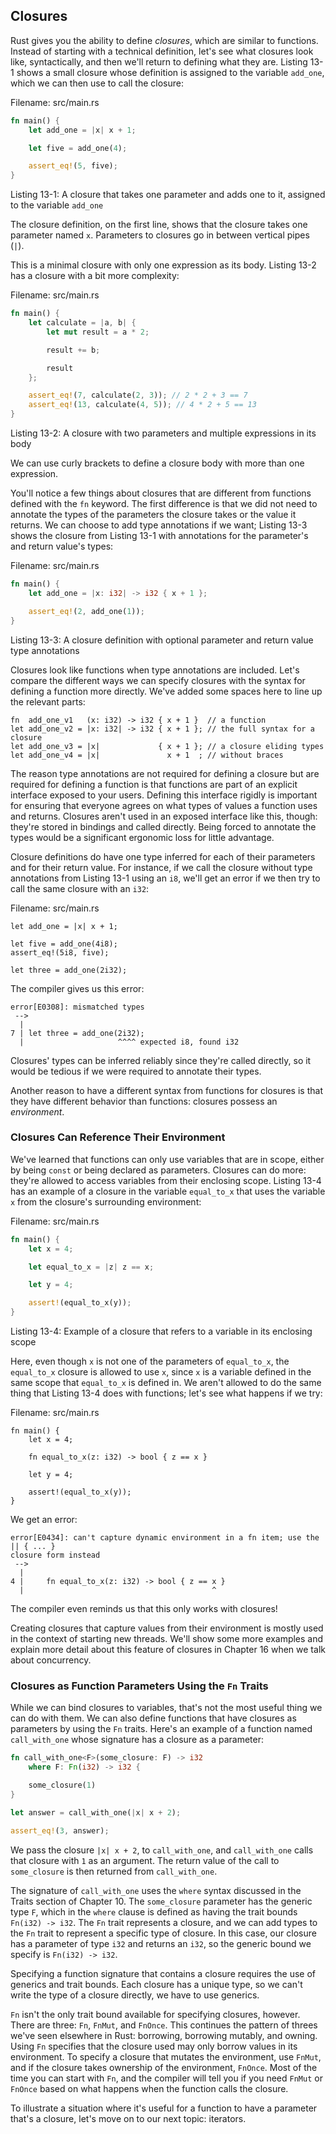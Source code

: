 ## Closures

Rust gives you the ability to define *closures*, which are similar to
functions. Instead of starting with a technical definition, let's see what
closures look like, syntactically, and then we'll return to defining what they
are. Listing 13-1 shows a small closure whose definition is assigned to the
variable `add_one`, which we can then use to call the closure:

<span class="filename">Filename: src/main.rs</span>

```rust
fn main() {
    let add_one = |x| x + 1;

    let five = add_one(4);

    assert_eq!(5, five);
}
```

<span class="caption">Listing 13-1: A closure that takes one parameter and adds
one to it, assigned to the variable `add_one`</span>

The closure definition, on the first line, shows that the closure takes one
parameter named `x`. Parameters to closures go in between vertical pipes (`|`).

This is a minimal closure with only one expression as its body. Listing 13-2 has
a closure with a bit more complexity:

<span class="filename">Filename: src/main.rs</span>

```rust
fn main() {
    let calculate = |a, b| {
        let mut result = a * 2;

        result += b;

        result
    };

    assert_eq!(7, calculate(2, 3)); // 2 * 2 + 3 == 7
    assert_eq!(13, calculate(4, 5)); // 4 * 2 + 5 == 13
}
```

<!-- any difference if you changed the last two lines of the closure to instead
be one line, `result + b` ? is one more rustic than the other? -->

<span class="caption">Listing 13-2: A closure with two parameters and multiple
expressions in its body</span>

We can use curly brackets to define a closure body with more than one
expression.

You'll notice a few things about closures that are different from functions
defined with the `fn` keyword. The first difference is that we did not need to
annotate the types of the parameters the closure takes or the value it returns.
We can choose to add type annotations if we want; Listing 13-3 shows the
closure from Listing 13-1 with annotations for the parameter's and return
value's types:

<span class="filename">Filename: src/main.rs</span>

```rust
fn main() {
    let add_one = |x: i32| -> i32 { x + 1 };

    assert_eq!(2, add_one(1));
}
```

<span class="caption">Listing 13-3: A closure definition with optional
parameter and return value type annotations</span>

Closures look like functions when type annotations are included. Let's compare
the different ways we can specify closures with the syntax for defining a
function more directly. We've added some spaces here to line up the relevant
parts:

```rust,ignore
fn  add_one_v1   (x: i32) -> i32 { x + 1 }  // a function
let add_one_v2 = |x: i32| -> i32 { x + 1 }; // the full syntax for a closure
let add_one_v3 = |x|             { x + 1 }; // a closure eliding types
let add_one_v4 = |x|               x + 1  ; // without braces
```

The reason type annotations are not required for defining a closure but are
required for defining a function is that functions are part of an explicit
interface exposed to your users. Defining this interface rigidly is important
for ensuring that everyone agrees on what types of values a function uses and
returns. Closures aren't used in an exposed interface like this, though:
they're stored in bindings and called directly. Being forced to annotate the
types would be a significant ergonomic loss for little advantage.

<!-- have we given any hint before this as to what "stored in bindings" means?
-->

Closure definitions do have one type inferred for each of their parameters and
for their return value. For instance, if we call the closure without type
annotations from Listing 13-1 using an `i8`, we'll get an error if we then try
to call the same closure with an `i32`:

<span class="filename">Filename: src/main.rs</span>

```rust,ignore
let add_one = |x| x + 1;

let five = add_one(4i8);
assert_eq!(5i8, five);

let three = add_one(2i32);
```

The compiler gives us this error:

```text
error[E0308]: mismatched types
 -->
  |
7 | let three = add_one(2i32);
  |                     ^^^^ expected i8, found i32
```

Closures' types can be inferred reliably since they're called directly, so it
would be tedious if we were required to annotate their types.

Another reason to have a different syntax from functions for closures is that
they have different behavior than functions: closures possess an *environment*.

### Closures Can Reference Their Environment

We've learned that functions can only use variables that are in scope, either
by being `const` or being declared as parameters. Closures can do more: they're
allowed to access variables from their enclosing scope. Listing 13-4 has an
example of a closure in the variable `equal_to_x` that uses the variable `x`
from the closure's surrounding environment:

<!-- First thing that comes to mind: is this only the *immediate* surrounding
scope, or any surrounding scope? -->

<span class="filename">Filename: src/main.rs</span>

```rust
fn main() {
    let x = 4;

    let equal_to_x = |z| z == x;

    let y = 4;

    assert!(equal_to_x(y));
}
```

<span class="caption">Listing 13-4: Example of a closure that refers to a
variable in its enclosing scope</span>

Here, even though `x` is not one of the parameters of `equal_to_x`, the
`equal_to_x` closure is allowed to use `x`, since `x` is a variable defined in
the same scope that `equal_to_x` is defined in. We aren't allowed to do the same
thing that Listing 13-4 does with functions; let's see what happens if we try:

<span class="filename">Filename: src/main.rs</span>

```rust,ignore
fn main() {
    let x = 4;

    fn equal_to_x(z: i32) -> bool { z == x }

    let y = 4;

    assert!(equal_to_x(y));
}
```

We get an error:

```text
error[E0434]: can't capture dynamic environment in a fn item; use the || { ... }
closure form instead
 -->
  |
4 |     fn equal_to_x(z: i32) -> bool { z == x }
  |                                          ^
```

The compiler even reminds us that this only works with closures!

Creating closures that capture values from their environment is mostly used in
the context of starting new threads. We'll show some more examples and explain
more detail about this feature of closures in Chapter 16 when we talk about
concurrency.

<!-- this dismissal of the section as something with only limited use here, then
repeating it in the next paragraph saying it was not the most useful thing,
leads me to wonder whether these two sections can be reordered -->

### Closures as Function Parameters Using the `Fn` Traits

While we can bind closures to variables, that's not the most useful thing we
can do with them. We can also define functions that have closures as parameters
by using the `Fn` traits. Here's an example of a function named `call_with_one`
whose signature has a closure as a parameter:

<!-- "the `Fn` traits" makes it sound like this is something you've already
introduced earlier in the book. If so, maybe reference where, or if not, maybe
reword it....I had to pause, look around, consider, reconsider, and read the
following example before feeling confident that I understood what that meant -->

```rust
fn call_with_one<F>(some_closure: F) -> i32
    where F: Fn(i32) -> i32 {

    some_closure(1)
}

let answer = call_with_one(|x| x + 2);

assert_eq!(3, answer);
```

We pass the closure `|x| x + 2`, to `call_with_one`, and `call_with_one` calls
that closure with `1` as an argument. The return value of the call to
`some_closure` is then returned from `call_with_one`.

The signature of `call_with_one` uses the `where` syntax discussed in the Traits
section of Chapter 10. The `some_closure` parameter has the generic type `F`,
which in the `where` clause is defined as having the trait bounds `Fn(i32) ->
i32`. The `Fn` trait represents a closure, and we can add types to the `Fn`
trait to represent a specific type of closure. In this case, our closure has a
parameter of type `i32` and returns an `i32`, so the generic bound we specify is
`Fn(i32) -> i32`.

Specifying a function signature that contains a closure requires the use of
generics and trait bounds. Each closure has a unique type, so we can't write
the type of a closure directly, we have to use generics.

<!-- "Each closure has a unique type" - can you elaborate on this in any more
detail? Is it saying `|x| x + 1` has a different type than `|x| x + 2`? -->

`Fn` isn't the only trait bound available for specifying closures, however.
There are three: `Fn`, `FnMut`, and `FnOnce`. This continues the pattern of
threes we've seen elsewhere in Rust: borrowing, borrowing mutably, and owning.
Using `Fn` specifies that the closure used may only borrow values in its
environment. To specify a closure that mutates the environment, use `FnMut`, and
if the closure takes ownership of the environment, `FnOnce`. Most of the time
you can start with `Fn`, and the compiler will tell you if you need `FnMut`
or `FnOnce` based on what happens when the function calls the closure.

To illustrate a situation where it's useful for a function to have a parameter
that's a closure, let's move on to our next topic: iterators.
